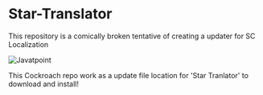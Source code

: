 # Star-Translator
 This repository is a comically broken tentative of creating a updater for SC Localization
 
 ![Javatpoint](https://pa1.aminoapps.com/7556/290db318026cf9d2f2bb3b9c817b06c127a873b4r1-300-300_00.gif)

This Cockroach repo work as a update file location for 'Star Tranlator' to download and install! 